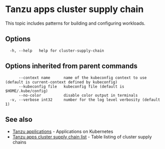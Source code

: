 # Tanzu apps cluster supply chain

This topic includes patterns for building and configuring workloads.

## <a id="options"></a>Options

```
  -h, --help   help for cluster-supply-chain
```

## <a id="parent-commands-options"></a> Options inherited from parent commands

```
      --context name      name of the kubeconfig context to use (default is current-context defined by kubeconfig)
      --kubeconfig file   kubeconfig file (default is $HOME/.kube/config)
      --no-color          disable color output in terminals
  -v, --verbose int32     number for the log level verbosity (default 1)
```

## <a id="see-also"></a> See also

- [Tanzu applications](tanzu_apps.md)	- Applications on Kubernetes
- [Tanzu apps cluster supply chain list](tanzu_apps_cluster-supply-chain_list.md)	- Table listing of cluster supply chains

